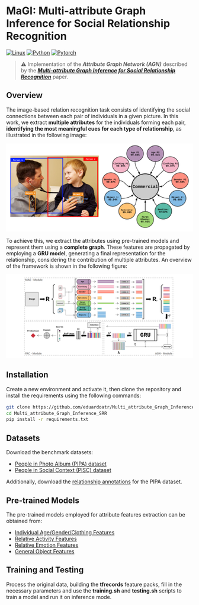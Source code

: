 # MaGI: Multi-attribute Graph Inference for Social Relationship Recognition

[![Linux](https://svgshare.com/i/Zhy.svg)](https://svgshare.com/i/Zhy.svg)
[![Python](https://img.shields.io/badge/python-2.7-blue)](https://www.python.org/)
[![Pytorch](https://img.shields.io/badge/tensorflow-2.2.0-orange)](https://www.pytorch.org/.org/)

> ⚠️ Implementation of the **_Attribute Graph Network (AGN)_** described by the [**_Multi-attribute Graph Inference for Social Relationship Recognition_**](paper/Multi_attribute_Graph_Inference_for_Social_Relationship_Recognition.pdf) paper.

## Overview

The image-based relation recognition task consists of identifying the social connections between each pair of individuals in a given picture. In this work, we extract **multiple attributes** for the individuals forming each pair, **identifying the most meaningful cues for each type of relationship**, as illustrated in the following image:

![classification](images/classification.png)

To achieve this, we extract the attributes using pre-trained models and represent them using a **complete graph**. These features are propagated by employing a **GRU model**, generating a final representation for the relationship, considering the contribution of multiple attributes. An overview of the framework is shown in the following figure:

![architecture](images/architecture.png)

## Installation

Create a new environment and activate it, then clone the repository and install the requirements using the following commands:

```Bash
git clone https://github.com/eduardoatr/Multi_attribute_Graph_Inference_SRR.git
cd Multi_attribute_Graph_Inference_SRR
pip install -r requirements.txt
```

## Datasets

Download the benchmark datasets:

- [People in Photo Album (PIPA) dataset](https://people.eecs.berkeley.edu/~nzhang/piper.html)
- [People in Social Context (PISC) dataset](https://zenodo.org/record/1059155)

Additionally, download the [relationship annotations](https://www.mpi-inf.mpg.de/departments/computer-vision-and-machine-learning/research/human-activity-recognition/social-relation-recognition) for the PIPA dataset.

## Pre-trained Models

The pre-trained models employed for attribute features extraction can be obtained from:

- [Individual Age/Gender/Clothing Features](https://www.mpi-inf.mpg.de/departments/computer-vision-and-machine-learning/research/human-activity-recognition/social-relation-recognition)
- [Relative Activity Features](http://imsitu.org/download/)
- [Relative Emotion Features](https://github.com/gxstudy/Graph-Neural-Networks-for-Image-Understanding-Based-on-Multiple-Cues)
- [General Object Features](https://github.com/hujie-frank/SENet)

## Training and Testing

Process the original data, building the **tfrecords** feature packs, fill in the necessary parameters and use the **training.sh** and **testing.sh** scripts to train a model and run it on inference mode.
